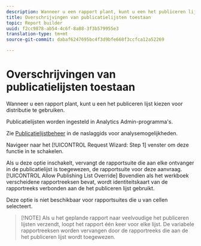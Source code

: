 ```yaml
---
description: Wanneer u een rapport plant, kunt u een het publiceren lijst kiezen voor distributie te gebruiken.
title: Overschrijvingen van publicatielijsten toestaan
topic: Report builder
uuid: f2cc9878-ab54-4c6f-8a88-3f3b579955e3
translation-type: tm+mt
source-git-commit: dabaf6247695bc4f3d9bfe668f3ccfca12a52269

---
```



# Overschrijvingen van publicatielijsten toestaan

Wanneer u een rapport plant, kunt u een het publiceren lijst kiezen voor distributie te gebruiken.

Publicatielijsten worden ingesteld in Analytics Admin-programma&#39;s.

Zie [Publicatielijstbeheer](https://marketing.adobe.com/resources/help/en_US/reference/publishing_list.html) in de naslaggids voor analysemogelijkheden.

Navigeer naar het [!UICONTROL Request Wizard: Step 1] venster om deze functie in te schakelen.

Als u deze optie inschakelt, vervangt de rapportsuite die aan elke ontvanger in de publicatielijst is toegewezen, de rapportsuite voor deze aanvraag. [!UICONTROL Allow Publishing List Override] Bovendien als het werkboek verscheidene rapportreeksen bevat, wordt identiteitskaart van de rapportreeks verbonden aan de het publiceren lijst gebruikt.

Deze optie is niet beschikbaar voor rapportsuites die u van cellen selecteert.

>[!NOTE] Als u het geplande rapport naar veelvoudige het publiceren lijsten verzendt, loopt het rapport één keer voor elke lijst. De variabele rapportreeksen worden vervangen door de rapportreeks die aan de het publiceren lijst wordt toegewezen.

